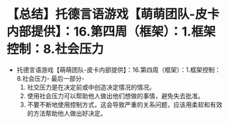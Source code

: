 # 【总结】托德言语游戏【萌萌团队-皮卡内部提供】：16.第四周（框架）：1.框架控制：8.社会压力

-   托德言语游戏【萌萌团队-皮卡内部提供】：16.第四周（框架）：1.框架控制：8.社会压力- 最后一部分-
    1.  社交压力是在决定前或中创造决定情况的情况。
    2.  使用社会压力可以帮助他人做出他们想做的事情，避免失去批准。
    3.  不要不断地使用控制方式，这会导致严重的关系问题，应该用柔软和有效的方法帮助他人做出好决定。